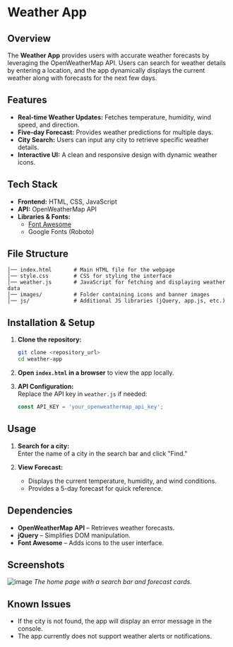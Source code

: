 # Weather App

## Overview  
The **Weather App** provides users with accurate weather forecasts by leveraging the OpenWeatherMap API. Users can search for weather details by entering a location, and the app dynamically displays the current weather along with forecasts for the next few days.

## Features  
- **Real-time Weather Updates:** Fetches temperature, humidity, wind speed, and direction.
- **Five-day Forecast:** Provides weather predictions for multiple days.
- **City Search:** Users can input any city to retrieve specific weather details.
- **Interactive UI:** A clean and responsive design with dynamic weather icons.

## Tech Stack  
- **Frontend:** HTML, CSS, JavaScript  
- **API:** OpenWeatherMap API  
- **Libraries & Fonts:**  
  - [Font Awesome](https://fontawesome.com/)  
  - Google Fonts (Roboto)

## File Structure  
```text
│── index.html       # Main HTML file for the webpage  
│── style.css        # CSS for styling the interface  
│── weather.js       # JavaScript for fetching and displaying weather data  
│── images/          # Folder containing icons and banner images  
│── js/              # Additional JS libraries (jQuery, app.js, etc.)  
```

## Installation & Setup  
1. **Clone the repository:**
   ```bash
   git clone <repository_url>
   cd weather-app
   ```

2. **Open `index.html` in a browser** to view the app locally.

3. **API Configuration:**  
   Replace the API key in `weather.js` if needed:
   ```javascript
   const API_KEY = 'your_openweathermap_api_key';
   ```

## Usage  
1. **Search for a city:**  
   Enter the name of a city in the search bar and click "Find."

2. **View Forecast:**  
   - Displays the current temperature, humidity, and wind conditions.
   - Provides a 5-day forecast for quick reference.  

## Dependencies  
- **OpenWeatherMap API** – Retrieves weather forecasts.  
- **jQuery** – Simplifies DOM manipulation.  
- **Font Awesome** – Adds icons to the user interface.

## Screenshots  
![image](https://github.com/user-attachments/assets/d150302f-84f0-426a-97ef-09c83b45e764)
*The home page with a search bar and forecast cards.*

## Known Issues  
- If the city is not found, the app will display an error message in the console.
- The app currently does not support weather alerts or notifications.
